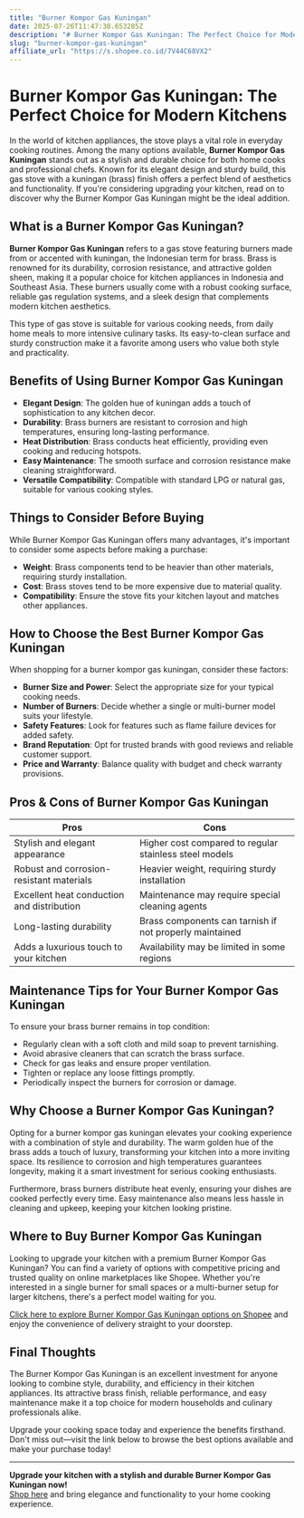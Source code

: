 ```yaml
---
title: "Burner Kompor Gas Kuningan"
date: 2025-07-26T11:47:38.653285Z
description: "# Burner Kompor Gas Kuningan: The Perfect Choice for Modern Kitchens..."
slug: "burner-kompor-gas-kuningan"
affiliate_url: "https://s.shopee.co.id/7V44C68VX2"
---
```

# Burner Kompor Gas Kuningan: The Perfect Choice for Modern Kitchens

In the world of kitchen appliances, the stove plays a vital role in everyday cooking routines. Among the many options available, **Burner Kompor Gas Kuningan** stands out as a stylish and durable choice for both home cooks and professional chefs. Known for its elegant design and sturdy build, this gas stove with a kuningan (brass) finish offers a perfect blend of aesthetics and functionality. If you're considering upgrading your kitchen, read on to discover why the Burner Kompor Gas Kuningan might be the ideal addition.

## What is a Burner Kompor Gas Kuningan?

**Burner Kompor Gas Kuningan** refers to a gas stove featuring burners made from or accented with kuningan, the Indonesian term for brass. Brass is renowned for its durability, corrosion resistance, and attractive golden sheen, making it a popular choice for kitchen appliances in Indonesia and Southeast Asia. These burners usually come with a robust cooking surface, reliable gas regulation systems, and a sleek design that complements modern kitchen aesthetics.

This type of gas stove is suitable for various cooking needs, from daily home meals to more intensive culinary tasks. Its easy-to-clean surface and sturdy construction make it a favorite among users who value both style and practicality.

## Benefits of Using Burner Kompor Gas Kuningan

- **Elegant Design**: The golden hue of kuningan adds a touch of sophistication to any kitchen decor.
- **Durability**: Brass burners are resistant to corrosion and high temperatures, ensuring long-lasting performance.
- **Heat Distribution**: Brass conducts heat efficiently, providing even cooking and reducing hotspots.
- **Easy Maintenance**: The smooth surface and corrosion resistance make cleaning straightforward.
- **Versatile Compatibility**: Compatible with standard LPG or natural gas, suitable for various cooking styles.

## Things to Consider Before Buying

While Burner Kompor Gas Kuningan offers many advantages, it's important to consider some aspects before making a purchase:

- **Weight**: Brass components tend to be heavier than other materials, requiring sturdy installation.
- **Cost**: Brass stoves tend to be more expensive due to material quality.
- **Compatibility**: Ensure the stove fits your kitchen layout and matches other appliances.

## How to Choose the Best Burner Kompor Gas Kuningan

When shopping for a burner kompor gas kuningan, consider these factors:

- **Burner Size and Power**: Select the appropriate size for your typical cooking needs.
- **Number of Burners**: Decide whether a single or multi-burner model suits your lifestyle.
- **Safety Features**: Look for features such as flame failure devices for added safety.
- **Brand Reputation**: Opt for trusted brands with good reviews and reliable customer support.
- **Price and Warranty**: Balance quality with budget and check warranty provisions.

## Pros & Cons of Burner Kompor Gas Kuningan

| Pros                                              | Cons                                            |
|---------------------------------------------------|-------------------------------------------------|
| Stylish and elegant appearance                   | Higher cost compared to regular stainless steel models |
| Robust and corrosion-resistant materials        | Heavier weight, requiring sturdy installation |
| Excellent heat conduction and distribution      | Maintenance may require special cleaning agents |
| Long-lasting durability                         | Brass components can tarnish if not properly maintained |
| Adds a luxurious touch to your kitchen           | Availability may be limited in some regions  |

## Maintenance Tips for Your Burner Kompor Gas Kuningan

To ensure your brass burner remains in top condition:

- Regularly clean with a soft cloth and mild soap to prevent tarnishing.
- Avoid abrasive cleaners that can scratch the brass surface.
- Check for gas leaks and ensure proper ventilation.
- Tighten or replace any loose fittings promptly.
- Periodically inspect the burners for corrosion or damage.

## Why Choose a Burner Kompor Gas Kuningan?

Opting for a burner kompor gas kuningan elevates your cooking experience with a combination of style and durability. The warm golden hue of the brass adds a touch of luxury, transforming your kitchen into a more inviting space. Its resilience to corrosion and high temperatures guarantees longevity, making it a smart investment for serious cooking enthusiasts.

Furthermore, brass burners distribute heat evenly, ensuring your dishes are cooked perfectly every time. Easy maintenance also means less hassle in cleaning and upkeep, keeping your kitchen looking pristine.

## Where to Buy Burner Kompor Gas Kuningan

Looking to upgrade your kitchen with a premium Burner Kompor Gas Kuningan? You can find a variety of options with competitive pricing and trusted quality on online marketplaces like Shopee. Whether you're interested in a single burner for small spaces or a multi-burner setup for larger kitchens, there's a perfect model waiting for you.

[Click here to explore Burner Kompor Gas Kuningan options on Shopee](https://s.shopee.co.id/7V44C68VX2) and enjoy the convenience of delivery straight to your doorstep.

## Final Thoughts

The Burner Kompor Gas Kuningan is an excellent investment for anyone looking to combine style, durability, and efficiency in their kitchen appliances. Its attractive brass finish, reliable performance, and easy maintenance make it a top choice for modern households and culinary professionals alike.

Upgrade your cooking space today and experience the benefits firsthand. Don't miss out—visit the link below to browse the best options available and make your purchase today!

---

**Upgrade your kitchen with a stylish and durable Burner Kompor Gas Kuningan now!**  
[Shop here](https://s.shopee.co.id/7V44C68VX2) and bring elegance and functionality to your home cooking experience.